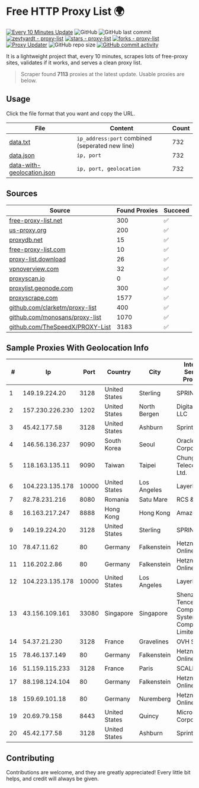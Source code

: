 
# Free HTTP Proxy List 🌍

[![Every 10 Minutes Update](https://github.com/mertguvencli/http-proxy-list/actions/workflows/main.yml/badge.svg?branch=main)](https://github.com/mertguvencli/http-proxy-list/actions/workflows/main.yml)
![GitHub](https://img.shields.io/github/license/mertguvencli/http-proxy-list)
![GitHub last commit](https://img.shields.io/github/last-commit/mertguvencli/http-proxy-list)
[![zevtyardt - proxy-list](https://img.shields.io/static/v1?label=zevtyardt&message=proxy-list&color=blue&logo=github)](https://github.com/zevtyardt/proxy-list "Go to GitHub repo")
[![stars - proxy-list](https://img.shields.io/github/stars/zevtyardt/proxy-list?style=social)](https://github.com/zevtyardt/proxy-list)
[![forks - proxy-list](https://img.shields.io/github/forks/zevtyardt/proxy-list?style=social)](https://github.com/zevtyardt/proxy-list)
[![Proxy Updater](https://github.com/zevtyardt/proxy-list/workflows/Proxy%20Updater/badge.svg)](https://github.com/zevtyardt/proxy-list/actions?query=workflow:"Proxy+Updater")
![GitHub repo size](https://img.shields.io/github/repo-size/zevtyardt/proxy-list)
[![GitHub commit activity](https://img.shields.io/github/commit-activity/m/zevtyardt/proxy-list?logo=commits)](https://github.com/zevtyardt/proxy-list/commits/main)

It is a lightweight project that, every 10 minutes, scrapes lots of free-proxy sites, validates if it works, and serves a clean proxy list.

> Scraper found **7113** proxies at the latest update. Usable proxies are below.

## Usage

Click the file format that you want and copy the URL.

|File|Content|Count|
|----|-------|-----|
|[data.txt](https://raw.githubusercontent.com/mertguvencli/http-proxy-list/main/proxy-list/data.txt)|`ip_address:port` combined (seperated new line)|732|
|[data.json](https://raw.githubusercontent.com/mertguvencli/http-proxy-list/main/proxy-list/data.json)|`ip, port`|732|
|[data-with-geolocation.json](https://raw.githubusercontent.com/mertguvencli/http-proxy-list/main/proxy-list/data-with-geolocation.json)|`ip, port, geolocation`|732|

## Sources

|Source|Found Proxies|Succeed|
|------|-------------|-------|
|[free-proxy-list.net](https://free-proxy-list.net)|300|✅|
|[us-proxy.org](https://www.us-proxy.org)|200|✅|
|[proxydb.net](http://proxydb.net)|15|✅|
|[free-proxy-list.com](https://free-proxy-list.com/?page=&port=&type%5B%5D=http&type%5B%5D=https&up_time=0&search=Search)|10|✅|
|[proxy-list.download](https://www.proxy-list.download/HTTP)|26|✅|
|[vpnoverview.com](https://vpnoverview.com/privacy/anonymous-browsing/free-proxy-servers)|32|✅|
|[proxyscan.io](https://www.proxyscan.io)|0|✅|
|[proxylist.geonode.com](https://proxylist.geonode.com/api/proxy-list?limit=300&page=1&sort_by=lastChecked&sort_type=desc&protocols=http,https)|300|✅|
|[proxyscrape.com](https://api.proxyscrape.com/v2/?request=displayproxies&protocol=http&timeout=10000&country=all&ssl=all&anonymity=all)|1577|✅|
|[github.com/clarketm/proxy-list](https://raw.githubusercontent.com/clarketm/proxy-list/master/proxy-list-raw.txt)|400|✅|
|[github.com/monosans/proxy-list](https://raw.githubusercontent.com/monosans/proxy-list/main/proxies/http.txt)|1070|✅|
|[github.com/TheSpeedX/PROXY-List](https://raw.githubusercontent.com/TheSpeedX/PROXY-List/master/http.txt)|3183|✅|


## Sample Proxies With Geolocation Info

|#|Ip|Port|Country|City|Internet Service Provider|
|-|--|----|-------|----|-------------------------|
|1|149.19.224.20|3128|United States|Sterling|SPRINT|
|2|157.230.226.230|1202|United States|North Bergen|DigitalOcean, LLC|
|3|45.42.177.58|3128|United States|Ashburn|Sprint|
|4|146.56.136.237|9090|South Korea|Seoul|Oracle Corporation|
|5|118.163.135.11|9090|Taiwan|Taipei|Chunghwa Telecom Co., Ltd.|
|6|104.223.135.178|10000|United States|Los Angeles|LayerHost|
|7|82.78.231.216|8080|Romania|Satu Mare|RCS & RDS|
|8|16.163.217.247|8888|Hong Kong|Hong Kong|Amazon.com|
|9|149.19.224.20|3128|United States|Sterling|SPRINT|
|10|78.47.11.62|80|Germany|Falkenstein|Hetzner Online GmbH|
|11|116.202.2.86|80|Germany|Falkenstein|Hetzner Online GmbH|
|12|104.223.135.178|10000|United States|Los Angeles|LayerHost|
|13|43.156.109.161|33080|Singapore|Singapore|Shenzhen Tencent Computer Systems Company Limited|
|14|54.37.21.230|3128|France|Gravelines|OVH SAS|
|15|78.46.137.149|80|Germany|Falkenstein|Hetzner Online GmbH|
|16|51.159.115.233|3128|France|Paris|SCALEWAY|
|17|88.198.124.104|80|Germany|Falkenstein|Hetzner Online GmbH|
|18|159.69.101.18|80|Germany|Nuremberg|Hetzner Online GmbH|
|19|20.69.79.158|8443|United States|Quincy|Microsoft Corporation|
|20|45.42.177.58|3128|United States|Ashburn|Sprint|



## Contributing

Contributions are welcome, and they are greatly appreciated! Every
little bit helps, and credit will always be given.

